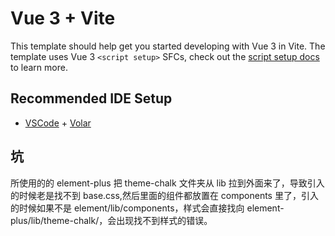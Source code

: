 # Vue 3 + Vite

This template should help get you started developing with Vue 3 in Vite. The template uses Vue 3 `<script setup>` SFCs, check out the [script setup docs](https://v3.vuejs.org/api/sfc-script-setup.html#sfc-script-setup) to learn more.

## Recommended IDE Setup

- [VSCode](https://code.visualstudio.com/) + [Volar](https://marketplace.visualstudio.com/items?itemName=johnsoncodehk.volar)

## 坑

所使用的的 element-plus 把 theme-chalk 文件夹从 lib 拉到外面来了，导致引入的时候老是找不到 base.css,然后里面的组件都放置在 components 里了，引入的时候如果不是 element/lib/components，样式会直接找向 element-plus/lib/theme-chalk/，会出现找不到样式的错误。
